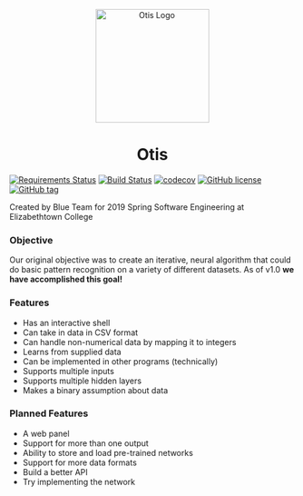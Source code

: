 <p align="center"><a target="_blank" rel="noopener noreferrer"><img width="200" src="https://i.imgur.com/vva7rFG.png" alt="Otis Logo"></a>
<br></p>
<h1 align="center"> Otis </h1>

[![Requirements Status](https://requires.io/github/etown-blue-team/Otis/requirements.svg?branch=master)](https://requires.io/github/etown-blue-team/Otis/requirements/?branch=master)
[![Build Status](https://travis-ci.org/etown-blue-team/Otis.svg?branch=master)](https://travis-ci.org/etown-blue-team/Otis)
[![codecov](https://codecov.io/gh/etown-blue-team/Otis/branch/cicd/graph/badge.svg)](https://codecov.io/gh/etown-blue-team/Otis)
[![GitHub license](https://img.shields.io/github/license/Naereen/StrapDown.js.svg)](https://github.com/etown-blue-team/Otis/blob/master/LICENSE)
[![GitHub tag](https://img.shields.io/github/tag/Naereen/StrapDown.js.svg)](https://GitHub.com/etown-blue-team/Otis/tags/)


Created by Blue Team for 2019 Spring Software Engineering at Elizabethtown College

### Objective
Our original objective was to create an iterative, neural algorithm that could do basic pattern recognition on a variety of different datasets. As of v1.0 **we have accomplished this goal!**

### Features
* Has an interactive shell
* Can take in data in CSV format
* Can handle non-numerical data by mapping it to integers
* Learns from supplied data
* Can be implemented in other programs (technically)
* Supports multiple inputs
* Supports multiple hidden layers
* Makes a binary assumption about data

### Planned Features
* A web panel
* Support for more than one output
* Ability to store and load pre-trained networks
* Support for more data formats
* Build a better API
* Try implementing the network
